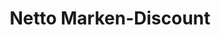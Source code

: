 ---
title: "Netto Marken-Discount"
url: /dresden/netto-marken-discount-tharandter-strasse-2/
shop: Supermarkt
---